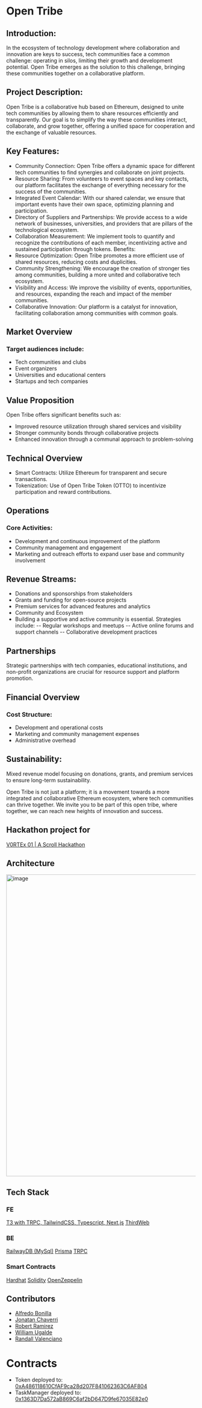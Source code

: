 # Open Tribe

## Introduction:
In the ecosystem of technology development where collaboration and innovation are keys to success, tech communities face a common challenge: operating in silos, limiting their growth and development potential. Open Tribe emerges as the solution to this challenge, bringing these communities together on a collaborative platform.

## Project Description:
Open Tribe is a collaborative hub based on Ethereum, designed to unite tech communities by allowing them to share resources efficiently and transparently. Our goal is to simplify the way these communities interact, collaborate, and grow together, offering a unified space for cooperation and the exchange of valuable resources.

## Key Features:

- Community Connection: Open Tribe offers a dynamic space for different tech communities to find synergies and collaborate on joint projects.
- Resource Sharing: From volunteers to event spaces and key contacts, our platform facilitates the exchange of everything necessary for the success of the communities.
- Integrated Event Calendar: With our shared calendar, we ensure that important events have their own space, optimizing planning and participation.
- Directory of Suppliers and Partnerships: We provide access to a wide network of businesses, universities, and providers that are pillars of the technological ecosystem.
- Collaboration Measurement: We implement tools to quantify and recognize the contributions of each member, incentivizing active and sustained participation through tokens.
Benefits:
- Resource Optimization: Open Tribe promotes a more efficient use of shared resources, reducing costs and duplicities.
- Community Strengthening: We encourage the creation of stronger ties among communities, building a more united and collaborative tech ecosystem.
- Visibility and Access: We improve the visibility of events, opportunities, and resources, expanding the reach and impact of the member communities.
- Collaborative Innovation: Our platform is a catalyst for innovation, facilitating collaboration among communities with common goals.


## Market Overview
### Target audiences include:

- Tech communities and clubs
- Event organizers
- Universities and educational centers
- Startups and tech companies

## Value Proposition

Open Tribe offers significant benefits such as:

- Improved resource utilization through shared services and visibility
- Stronger community bonds through collaborative projects
- Enhanced innovation through a communal approach to problem-solving


## Technical Overview
- Smart Contracts: Utilize Ethereum for transparent and secure transactions.
- Tokenization: Use of Open Tribe Token (OTTO) to incentivize participation and reward contributions.

## Operations
### Core Activities:

- Development and continuous improvement of the platform
- Community management and engagement
- Marketing and outreach efforts to expand user base and community involvement

## Revenue Streams:

- Donations and sponsorships from stakeholders
- Grants and funding for open-source projects
- Premium services for advanced features and analytics
- Community and Ecosystem
- Building a supportive and active community is essential. Strategies include:
-- Regular workshops and meetups
-- Active online forums and support channels
-- Collaborative development practices

## Partnerships
Strategic partnerships with tech companies, educational institutions, and non-profit organizations are crucial for resource support and platform promotion.

## Financial Overview
### Cost Structure:
- Development and operational costs
- Marketing and community management expenses
- Administrative overhead

## Sustainability:
Mixed revenue model focusing on donations, grants, and premium services to ensure long-term sustainability.

Open Tribe is not just a platform; it is a movement towards a more integrated and collaborative Ethereum ecosystem, where tech communities can thrive together. We invite you to be part of this open tribe, where together, we can reach new heights of innovation and success.

## Hackathon project for 

[V0RTEx 01 | A Scroll Hackathon](https://dorahacks.io/hackathon/v0rtex-01/detail)

## Architecture

<img width="802" alt="image" src="https://github.com/Open-Tribe-DAO/open-tribe/assets/1393385/ea65a1e7-38a4-4e01-9cf4-3d1e7c801863">

## Tech Stack

### FE

[T3 with TRPC, TailwindCSS, Typescript, Next.js](https://create.t3.gg/)
[ThirdWeb](https://thirdweb.com/)

### BE

[RailwayDB (MySql)](https://railway.app/)
[Prisma](https://www.prisma.io/)
[TRPC](https://trpc.io/)

### Smart Contracts

[Hardhat](https://hardhat.org/)
[Solidity](https://soliditylang.org/)
[OpenZeppelin](https://www.openzeppelin.com/)

## Contributors

- [Alfredo Bonilla](https://github.com/brolag)
- [Jonatan Chaverri](https://github.com/Jonatan-Chaverri)
- [Robert Ramirez](https://github.com/robertram)
- [William Ugalde](https://github.com/wugalde19)
- [Randall Valenciano](https://github.com/ravf226)


# Contracts
- Token deployed to: [0xA486118610CfAF9ca28d207F841062363C6AF804](https://sepolia.scrollscan.com/address/0xA486118610CfAF9ca28d207F841062363C6AF804#code)
- TaskManager deployed to: [0x1363D7Da572aB869C6af2bD647D9fe67035E82e0](https://sepolia.scrollscan.com/address/0x1363D7Da572aB869C6af2bD647D9fe67035E82e0#code)
